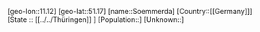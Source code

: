 ﻿---
location: [51.17,11.12]
mapzoom: [7,12] 
mapmarker: city 
type: City
tags:
- geo/City


SpocWebEntityId: 34730
isDeleted: false
confidential: public

---
[geo-lon::11.12]
[geo-lat::51.17]
[name::Soemmerda]
[Country::[[Germany]]]
[State :: [[../../Thüringen]] ]
[Population::]
[Unknown::]

